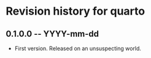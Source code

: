 # Revision history for quarto

## 0.1.0.0 -- YYYY-mm-dd

* First version. Released on an unsuspecting world.

